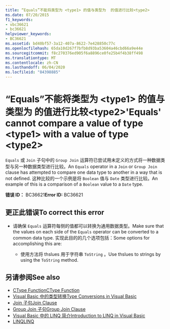 ```yaml
---
title: “Equals”不能将类型为 <type1> 的值与类型为  的值进行比较<type2>
ms.date: 07/20/2015
f1_keywords:
- vbc36621
- bc36621
helpviewer_keywords:
- BC36621
ms.assetid: bd40bf57-3a12-407a-8622-7e428850c77c
ms.openlocfilehash: 65da10d267f7bfb8d93ba53604a46cbd66a9e44e
ms.sourcegitcommit: f8c270376ed905f6a8896ce0fe25b4f4b38ff498
ms.translationtype: MT
ms.contentlocale: zh-CN
ms.lasthandoff: 06/04/2020
ms.locfileid: "84398885"
---
```

# <a name="equals-cannot-compare-a-value-of-type-type1-with-a-value-of-type-type2"></a><span data-ttu-id="222ee-102">“Equals”不能将类型为 \<type1> 的值与类型为  的值进行比较\<type2></span><span class="sxs-lookup"><span data-stu-id="222ee-102">'Equals' cannot compare a value of type \<type1> with a value of type \<type2></span></span>

<span data-ttu-id="222ee-103">`Equals` 或 `Join` 子句中的 `Group Join` 运算符已尝试用未定义的方式将一种数据类型与另一种数据类型进行比较。</span><span class="sxs-lookup"><span data-stu-id="222ee-103">An `Equals` operator in a `Join` or `Group Join` clause has attempted to compare one data type to another in a way that is not defined.</span></span> <span data-ttu-id="222ee-104">这种比较的一个示例是将 `Boolean` 值与 `Date` 类型进行比较。</span><span class="sxs-lookup"><span data-stu-id="222ee-104">An example of this is a comparison of a `Boolean` value to a `Date` type.</span></span>

<span data-ttu-id="222ee-105">**错误 ID：** BC36621</span><span class="sxs-lookup"><span data-stu-id="222ee-105">**Error ID:** BC36621</span></span>

## <a name="to-correct-this-error"></a><span data-ttu-id="222ee-106">更正此错误</span><span class="sxs-lookup"><span data-stu-id="222ee-106">To correct this error</span></span>

- <span data-ttu-id="222ee-107">请确保 `Equals` 运算符每侧的值都可以转换为通用数据类型。</span><span class="sxs-lookup"><span data-stu-id="222ee-107">Make sure that the values on each side of the `Equals` operator can be converted to a common data type.</span></span> <span data-ttu-id="222ee-108">实现此目的的几个选项包括：</span><span class="sxs-lookup"><span data-stu-id="222ee-108">Some options for accomplishing this are:</span></span>

  - <span data-ttu-id="222ee-109">使用方法将 thslues 用于字符串 `ToString` 。</span><span class="sxs-lookup"><span data-stu-id="222ee-109">Use thslues to strings by using the `ToString` method.</span></span>

## <a name="see-also"></a><span data-ttu-id="222ee-110">另请参阅</span><span class="sxs-lookup"><span data-stu-id="222ee-110">See also</span></span>

- [<span data-ttu-id="222ee-111">CType Function</span><span class="sxs-lookup"><span data-stu-id="222ee-111">CType Function</span></span>](../language-reference/functions/ctype-function.md)
- [<span data-ttu-id="222ee-112">Visual Basic 中的类型转换</span><span class="sxs-lookup"><span data-stu-id="222ee-112">Type Conversions in Visual Basic</span></span>](../programming-guide/language-features/data-types/type-conversions.md)
- [<span data-ttu-id="222ee-113">Join 子句</span><span class="sxs-lookup"><span data-stu-id="222ee-113">Join Clause</span></span>](../language-reference/queries/join-clause.md)
- [<span data-ttu-id="222ee-114">Group Join 子句</span><span class="sxs-lookup"><span data-stu-id="222ee-114">Group Join Clause</span></span>](../language-reference/queries/group-join-clause.md)
- [<span data-ttu-id="222ee-115">Visual Basic 中的 LINQ 简介</span><span class="sxs-lookup"><span data-stu-id="222ee-115">Introduction to LINQ in Visual Basic</span></span>](../programming-guide/language-features/linq/introduction-to-linq.md)
- [<span data-ttu-id="222ee-116">LINQ</span><span class="sxs-lookup"><span data-stu-id="222ee-116">LINQ</span></span>](../programming-guide/language-features/linq/index.md)
